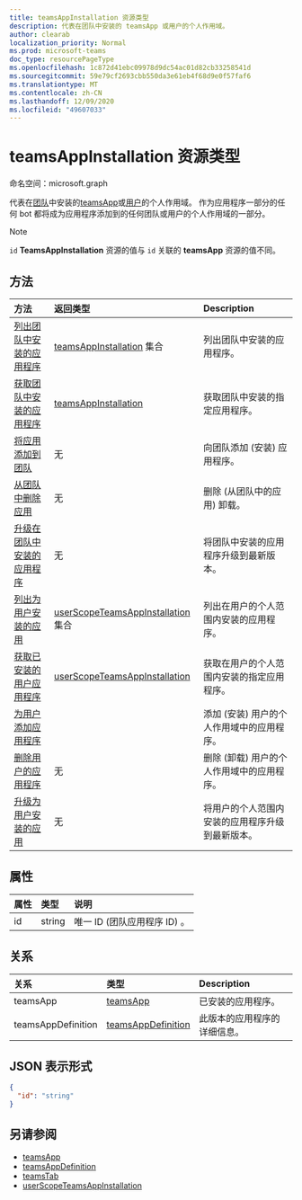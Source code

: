 ```yaml
---
title: teamsAppInstallation 资源类型
description: 代表在团队中安装的 teamsApp 或用户的个人作用域。
author: clearab
localization_priority: Normal
ms.prod: microsoft-teams
doc_type: resourcePageType
ms.openlocfilehash: 1c872d41ebc09978d9dc54ac01d82cb33258541d
ms.sourcegitcommit: 59e79cf2693cbb550da3e61eb4f68d9e0f57faf6
ms.translationtype: MT
ms.contentlocale: zh-CN
ms.lasthandoff: 12/09/2020
ms.locfileid: "49607033"
---
```

# <a name="teamsappinstallation-resource-type"></a>teamsAppInstallation 资源类型

命名空间：microsoft.graph

代表在[团队](team.md)中安装的[teamsApp](teamsapp.md)或[用户](user.md)的个人作用域。 作为应用程序一部分的任何 bot 都将成为应用程序添加到的任何团队或用户的个人作用域的一部分。

> [!NOTE]
> `id` **TeamsAppInstallation** 资源的值与 `id` 关联的 **teamsApp** 资源的值不同。

## <a name="methods"></a>方法

| 方法       | 返回类型  |Description|
|:---------------|:--------|:----------|
|[列出团队中安装的应用程序](../api/team-list-installedapps.md) | [teamsAppInstallation](teamsappinstallation.md) 集合 | 列出团队中安装的应用程序。|
|[获取团队中安装的应用程序](../api/team-get-installedapps.md) | [teamsAppInstallation](teamsappinstallation.md) | 获取团队中安装的指定应用程序。|
|[将应用添加到团队](../api/team-post-installedapps.md) |无 | 向团队添加 (安装) 应用程序。|
|[从团队中删除应用](../api/team-delete-installedapps.md) | 无 | 删除 (从团队中的应用) 卸载。|
|[升级在团队中安装的应用程序](../api/team-teamsappinstallation-upgrade.md) | 无 | 将团队中安装的应用程序升级到最新版本。|
|[列出为用户安装的应用](../api/userteamwork-list-installedapps.md) | [userScopeTeamsAppInstallation](userscopeteamsappinstallation.md) 集合 | 列出在用户的个人范围内安装的应用程序。|
|[获取已安装的用户应用程序](../api/userteamwork-get-installedapps.md)| [userScopeTeamsAppInstallation](userscopeteamsappinstallation.md) | 获取在用户的个人范围内安装的指定应用程序。 |
|[为用户添加应用程序](../api/userteamwork-post-installedapps.md) | | 添加 (安装) 用户的个人作用域中的应用程序。|
|[删除用户的应用程序](../api/userteamwork-delete-installedapps.md) | 无 | 删除 (卸载) 用户的个人作用域中的应用程序。|
|[升级为用户安装的应用](../api/userteamwork-teamsappinstallation-upgrade.md) | 无 | 将用户的个人范围内安装的应用程序升级到最新版本。|


## <a name="properties"></a>属性

| 属性            | 类型     | 说明 |
|:------------------- |:-------- |:----------- |
| id                  | string   | 唯一 ID (团队应用程序 ID) 。 |

## <a name="relationships"></a>关系

| 关系   | 类型    | Description |
|:---------------|:--------|:----------|
|teamsApp|[teamsApp](teamsapp.md)| 已安装的应用程序。 |
|teamsAppDefinition|[teamsAppDefinition](teamsappdefinition.md)| 此版本的应用程序的详细信息。 |


## <a name="json-representation"></a>JSON 表示形式

<!-- {
  "blockType": "resource",
  "@odata.type": "microsoft.graph.teamsAppInstallation",
  "baseType": "microsoft.graph.entity"
}-->

```json
{
  "id": "string"
}
```

## <a name="see-also"></a>另请参阅

- [teamsApp](teamsapp.md)
- [teamsAppDefinition](teamsappdefinition.md)
- [teamsTab](../resources/teamstab.md)
- [userScopeTeamsAppInstallation](../resources/userscopeteamsappinstallation.md)

<!-- uuid: 8fcb5dbc-d5aa-4681-8e31-b001d5168d79
2015-10-25 14:57:30 UTC -->
<!-- {
  "type": "#page.annotation",
  "description": "teamsApp resource",
  "keywords": "",
  "section": "documentation",
  "tocPath": ""
  "suppressions": []
}-->

